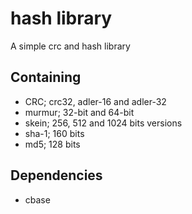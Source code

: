 # hash library

A simple crc and hash library

## Containing

- CRC; crc32, adler-16 and adler-32
- murmur; 32-bit and 64-bit
- skein; 256, 512 and 1024 bits versions
- sha-1; 160 bits
- md5; 128 bits

## Dependencies

- cbase
